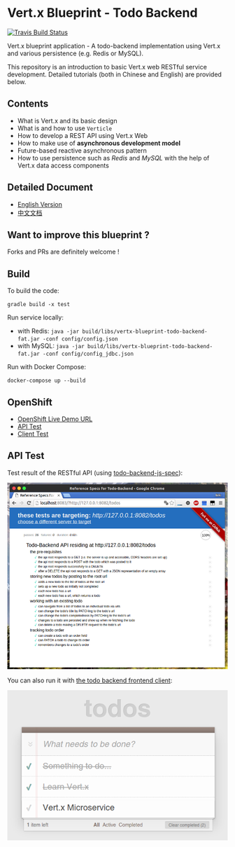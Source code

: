 # Vert.x Blueprint - Todo Backend

[![Travis Build Status](https://travis-ci.org/sczyh30/vertx-blueprint-todo-backend.svg?branch=master)](https://travis-ci.org/sczyh30/vertx-blueprint-todo-backend)

Vert.x blueprint application - A todo-backend implementation using Vert.x
and various persistence (e.g. Redis or MySQL).

This repository is an introduction to basic Vert.x web RESTful service development. Detailed tutorials (both in Chinese and English) are provided below.

## Contents

- What is Vert.x and its basic design
- What is and how to use `Verticle`
- How to develop a REST API using Vert.x Web
- How to make use of **asynchronous development model**
- Future-based reactive asynchronous pattern
- How to use persistence such as *Redis* and *MySQL* with the help of Vert.x data access components

## Detailed Document

- [English Version](http://sczyh30.github.io/vertx-blueprint-todo-backend/)
- [中文文档](http://sczyh30.github.io/vertx-blueprint-todo-backend/cn/)

## Want to improve this blueprint ?

Forks and PRs are definitely welcome !

## Build

To build the code:

    gradle build -x test

Run service locally:

- with Redis: `java -jar build/libs/vertx-blueprint-todo-backend-fat.jar -conf config/config.json`
- with MySQL: `java -jar build/libs/vertx-blueprint-todo-backend-fat.jar -conf config/config_jdbc.json`

Run with Docker Compose:

    docker-compose up --build

## OpenShift

- [OpenShift Live Demo URL](http://verttodo-sczyh30.rhcloud.com/todos)
- [API Test](http://www.todobackend.com/specs/index.html?http://verttodo-sczyh30.rhcloud.com/todos)
- [Client Test](http://www.todobackend.com/client/index.html?http://verttodo-sczyh30.rhcloud.com/todos)


## API Test

Test result of the RESTful API (using [todo-backend-js-spec](https://github.com/TodoBackend/todo-backend-js-spec)):

![RESTful API Test Result](docs/img/vert-api-test.png)

You can also run it with [the todo backend frontend client](http://www.todobackend.com/client/index.html):

![Todo Frontend](docs/img/vertx-todobackend-ui.png)
